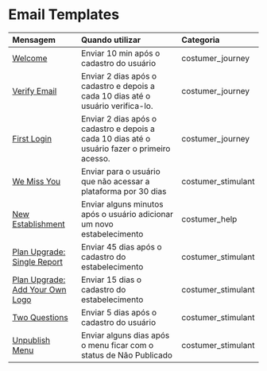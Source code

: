 # Email Templates

| Mensagem | Quando utilizar | Categoria |
| :--- | :--- | :--- |
| [Welcome](templates/welcome.md) | Enviar 10 min após o cadastro do usuário | costumer_journey |
| [Verify Email](templates/verify-your-email.md) | Enviar 2 dias após o cadastro e depois a cada 10 dias até o usuário verifica-lo. | costumer_journey |
| [First Login](templates/first-login.md) | Enviar 2 dias após o cadastro e depois a cada 10 dias até o usuário fazer o primeiro acesso. | costumer_journey |
| [We Miss You](templates/we-miss-you.md) | Enviar para o usuário que não acessar a plataforma por 30 dias | costumer_stimulant |
| [New Establishment](templates/new-establishment.md) | Enviar alguns minutos após o usuário adicionar um novo estabelecimento | costumer_help |
| [Plan Upgrade: Single Report](templates/plan-upgrade-single-report.md) | Enviar 45 dias após o cadastro do estabelecimento | costumer_stimulant |
| [Plan Upgrade: Add Your Own Logo ](templates/plan-upgrade-add-your-own-logo.md) | Enviar 15 dias o cadastro do estabelecimento | costumer_stimulant |
| [Two Questions](templates/two-questions.md) | Enviar 5 dias após o cadastro do usuário | costumer_stimulant |
| [Unpublish Menu](templates/unpublish-menu.md) | Enviar alguns dias após o menu ficar com o status de Não Publicado | costumer_stimulant |
